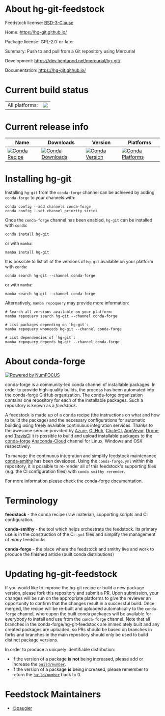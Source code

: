 About hg-git-feedstock
======================

Feedstock license: [BSD-3-Clause](https://github.com/conda-forge/hg-git-feedstock/blob/main/LICENSE.txt)

Home: https://hg-git.github.io/

Package license: GPL-2.0-or-later

Summary: Push to and pull from a Git repository using Mercurial

Development: https://dev.heptapod.net/mercurial/hg-git/

Documentation: https://hg-git.github.io/

Current build status
====================


<table><tr><td>All platforms:</td>
    <td>
      <a href="https://dev.azure.com/conda-forge/feedstock-builds/_build/latest?definitionId=8609&branchName=main">
        <img src="https://dev.azure.com/conda-forge/feedstock-builds/_apis/build/status/hg-git-feedstock?branchName=main">
      </a>
    </td>
  </tr>
</table>

Current release info
====================

| Name | Downloads | Version | Platforms |
| --- | --- | --- | --- |
| [![Conda Recipe](https://img.shields.io/badge/recipe-hg--git-green.svg)](https://anaconda.org/conda-forge/hg-git) | [![Conda Downloads](https://img.shields.io/conda/dn/conda-forge/hg-git.svg)](https://anaconda.org/conda-forge/hg-git) | [![Conda Version](https://img.shields.io/conda/vn/conda-forge/hg-git.svg)](https://anaconda.org/conda-forge/hg-git) | [![Conda Platforms](https://img.shields.io/conda/pn/conda-forge/hg-git.svg)](https://anaconda.org/conda-forge/hg-git) |

Installing hg-git
=================

Installing `hg-git` from the `conda-forge` channel can be achieved by adding `conda-forge` to your channels with:

```
conda config --add channels conda-forge
conda config --set channel_priority strict
```

Once the `conda-forge` channel has been enabled, `hg-git` can be installed with `conda`:

```
conda install hg-git
```

or with `mamba`:

```
mamba install hg-git
```

It is possible to list all of the versions of `hg-git` available on your platform with `conda`:

```
conda search hg-git --channel conda-forge
```

or with `mamba`:

```
mamba search hg-git --channel conda-forge
```

Alternatively, `mamba repoquery` may provide more information:

```
# Search all versions available on your platform:
mamba repoquery search hg-git --channel conda-forge

# List packages depending on `hg-git`:
mamba repoquery whoneeds hg-git --channel conda-forge

# List dependencies of `hg-git`:
mamba repoquery depends hg-git --channel conda-forge
```


About conda-forge
=================

[![Powered by
NumFOCUS](https://img.shields.io/badge/powered%20by-NumFOCUS-orange.svg?style=flat&colorA=E1523D&colorB=007D8A)](https://numfocus.org)

conda-forge is a community-led conda channel of installable packages.
In order to provide high-quality builds, the process has been automated into the
conda-forge GitHub organization. The conda-forge organization contains one repository
for each of the installable packages. Such a repository is known as a *feedstock*.

A feedstock is made up of a conda recipe (the instructions on what and how to build
the package) and the necessary configurations for automatic building using freely
available continuous integration services. Thanks to the awesome service provided by
[Azure](https://azure.microsoft.com/en-us/services/devops/), [GitHub](https://github.com/),
[CircleCI](https://circleci.com/), [AppVeyor](https://www.appveyor.com/),
[Drone](https://cloud.drone.io/welcome), and [TravisCI](https://travis-ci.com/)
it is possible to build and upload installable packages to the
[conda-forge](https://anaconda.org/conda-forge) [Anaconda-Cloud](https://anaconda.org/)
channel for Linux, Windows and OSX respectively.

To manage the continuous integration and simplify feedstock maintenance
[conda-smithy](https://github.com/conda-forge/conda-smithy) has been developed.
Using the ``conda-forge.yml`` within this repository, it is possible to re-render all of
this feedstock's supporting files (e.g. the CI configuration files) with ``conda smithy rerender``.

For more information please check the [conda-forge documentation](https://conda-forge.org/docs/).

Terminology
===========

**feedstock** - the conda recipe (raw material), supporting scripts and CI configuration.

**conda-smithy** - the tool which helps orchestrate the feedstock.
                   Its primary use is in the construction of the CI ``.yml`` files
                   and simplify the management of *many* feedstocks.

**conda-forge** - the place where the feedstock and smithy live and work to
                  produce the finished article (built conda distributions)


Updating hg-git-feedstock
=========================

If you would like to improve the hg-git recipe or build a new
package version, please fork this repository and submit a PR. Upon submission,
your changes will be run on the appropriate platforms to give the reviewer an
opportunity to confirm that the changes result in a successful build. Once
merged, the recipe will be re-built and uploaded automatically to the
`conda-forge` channel, whereupon the built conda packages will be available for
everybody to install and use from the `conda-forge` channel.
Note that all branches in the conda-forge/hg-git-feedstock are
immediately built and any created packages are uploaded, so PRs should be based
on branches in forks and branches in the main repository should only be used to
build distinct package versions.

In order to produce a uniquely identifiable distribution:
 * If the version of a package **is not** being increased, please add or increase
   the [``build/number``](https://docs.conda.io/projects/conda-build/en/latest/resources/define-metadata.html#build-number-and-string).
 * If the version of a package **is** being increased, please remember to return
   the [``build/number``](https://docs.conda.io/projects/conda-build/en/latest/resources/define-metadata.html#build-number-and-string)
   back to 0.

Feedstock Maintainers
=====================

* [@paugier](https://github.com/paugier/)

